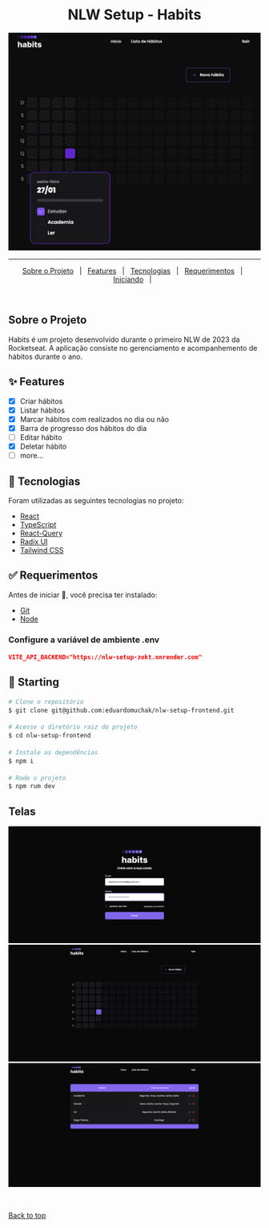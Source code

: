<div align="center" id="top">

</div>

<h1 align="center">NLW Setup - Habits</h1>

<p align="center">
  <img src="./screenshots/init.png" alt="Summary Page with popover opened" />
</p>

<hr>

<p align="center">
  <a href="#about">Sobre o Projeto</a> &#xa0; | &#xa0;
  <a href="#sparkles-features">Features</a> &#xa0; | &#xa0;
  <a href="#rocket-technologies">Tecnologias</a> &#xa0; | &#xa0;
  <a href="#white_check_mark-requirements">Requerimentos</a> &#xa0; | &#xa0;
  <a href="#checkered_flag-starting">Iniciando</a> &#xa0; | &#xa0;
</p>

<br>

## Sobre o Projeto ##

Habits é um projeto desenvolvido durante o primeiro NLW de 2023 da Rocketseat. A aplicação consiste no gerenciamento e acompanhemento de hábitos durante o ano.

## :sparkles: Features ##

- [x] Criar hábitos
- [x] Listar hábitos
- [x] Marcar hábitos com realizados no dia ou não
- [x] Barra de progresso dos hábitos do dia
- [ ] Editar hábito
- [x] Deletar hábito
- [ ] more...

## :rocket: Tecnologias ##

Foram utilizadas as seguintes tecnologias no projeto:

- [React](https://pt-br.reactjs.org/)
- [TypeScript](https://www.typescriptlang.org/)
- [React-Query](https://tanstack.com/query/latest/)
- [Radix UI](https://www.radix-ui.com/)
- [Tailwind CSS](https://tailwindcss.com/)


## :white_check_mark: Requerimentos ##

Antes de iniciar :checkered_flag:, você precisa ter instalado:

- [Git](https://git-scm.com)
- [Node](https://nodejs.org/en/)

### Configure a variável de ambiente .env ###

```json
VITE_API_BACKEND="https://nlw-setup-zokt.onrender.com"
```

## :checkered_flag: Starting ##

```bash
# Clone o repositório
$ git clone git@github.com:eduardomuchak/nlw-setup-frontend.git

# Acesse o diretório raiz do projeto
$ cd nlw-setup-frontend

# Instale as dependências
$ npm i 

# Rode o projeto
$ npm rum dev 

```

## Telas

<div align="center" id="web">
  <img src="./screenshots/login.png" alt="Login Page" />

  <img src="./screenshots/summary.png" alt="Summary Page" />

  <img src="./screenshots/habits.png" alt="Habits Page" />

  &#xa0;

  <!-- <a href="https://nlw-11-habits.netlify.app">Demo</a> -->
</div>

<a href="#top">Back to top</a>